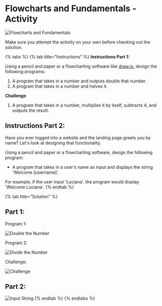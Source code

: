 # Flowcharts and Fundamentals - Activity

![Flowcharts and Fundamentals](https://github.com/cslewislives/frontend-prework/tree/7c7bc1ab2155c31482f755a757c91f4efcc6e770/.gitbook/assets/image%20%284%29.png)

Make sure you attempt the activity on your own before checking out the solution.

{% tabs %}
{% tab title="Instructions" %}
**Instructions Part 1:**

Using a pencil and paper or a flowcharting software like [draw.io](https://www.draw.io/), design the following programs:

1. A program that takes in a number and outputs double that number.
2. A program that takes in a number and halves it.

**Challenge**

1. A program that takes in a number, multiplies it by itself, subtracts 4, and outputs the result.

## Instructions Part 2:

Have you ever logged into a website and the landing page greets you by name? Let's look at designing that functionality.

Using a pencil and paper or a flowcharting software, design the following program:

* A program that takes in a user's name as input and displays the string 'Welcome \[username\]'.

For example, if the user input 'Luciana', the program would display 'Welcome Luciana'.
{% endtab %}

{% tab title="Solution" %}
## Part 1:

Program 1:

![Double the Number](https://github.com/cslewislives/frontend-prework/tree/7c7bc1ab2155c31482f755a757c91f4efcc6e770/.gitbook/assets/multiply.png)

Program 2:

![Divide the Number](https://github.com/cslewislives/frontend-prework/tree/7c7bc1ab2155c31482f755a757c91f4efcc6e770/.gitbook/assets/divide.png)

Challenge:

![Challenge](https://github.com/cslewislives/frontend-prework/tree/7c7bc1ab2155c31482f755a757c91f4efcc6e770/.gitbook/assets/flow-challenge.png)

## Part 2:

![Input String](https://github.com/cslewislives/frontend-prework/tree/7c7bc1ab2155c31482f755a757c91f4efcc6e770/.gitbook/assets/input-concat.png)
{% endtab %}
{% endtabs %}

